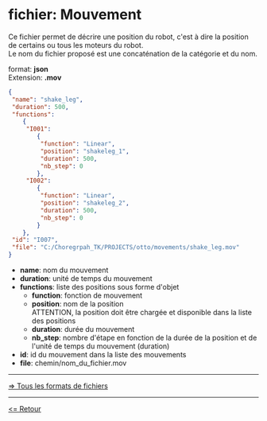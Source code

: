 # fichier: Mouvement

Ce fichier permet de décrire une position du robot, c'est à dire la position de certains ou tous les moteurs du robot.  
Le nom du fichier proposé est une concaténation de la catégorie et du nom.  

format: **json**  
Extension: **.mov**  

```json
{
 "name": "shake_leg",
 "duration": 500,
 "functions": 
    {
     "I001":
        {
         "function": "Linear",
         "position": "shakeleg_1",
         "duration": 500,
         "nb_step": 0
        },
     "I002":
        {
         "function": "Linear",
         "position": "shakeleg_2",
         "duration": 500,
         "nb_step": 0
        }
    },
 "id": "I007",
 "file": "C:/Choregrpah_TK/PROJECTS/otto/movements/shake_leg.mov"
}
```

* **name**: nom du mouvement
* **duration**: unité de temps du mouvement
* **functions**: liste des positions sous forme d'objet
  * **function**: fonction de mouvement
  * **position**: nom de la position  
  ATTENTION, la position doit être chargée et disponible dans la liste des positions
  * **duration**: durée du mouvement
  * **nb_step**: nombre d'étape en fonction de la durée de la position et de l'unité de temps du mouvement (duration)
* **id**: id du mouvement dans la liste des mouvements
* **file**: chemin/nom_du_fichier.mov

---

[=> Tous les formats de fichiers](../file_format_fr.md)

---

[<= Retour](../../README_fr.md#file-format)